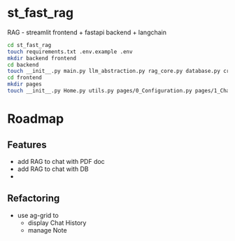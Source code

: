 # st_fast_rag
RAG - streamlit frontend + fastapi backend + langchain

```bash
cd st_fast_rag
touch requirements.txt .env.example .env
mkdir backend frontend
cd backend
touch __init__.py main.py llm_abstraction.py rag_core.py database.py crud.py
cd frontend
mkdir pages
touch __init__.py Home.py utils.py pages/0_Configuration.py pages/1_Chat_with_LLM.py touch pages/2_Notes.py

```


# Roadmap

## Features

- add RAG to chat with PDF doc
- add RAG to chat with DB
- 

## Refactoring

- use ag-grid to 
  - display Chat History
  - manage Note